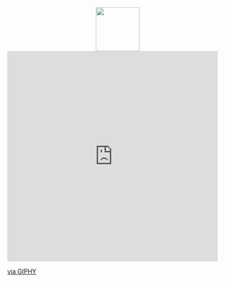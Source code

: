 <div id="header" align="center">
  <img src="[https://giphy.com/embed/nFLW7PNGgN3lI68rdv](https://media.giphy.com/media/nFLW7PNGgN3lI68rdv/giphy.gif)" width="100"/>
</div>

<iframe src="https://giphy.com/embed/nFLW7PNGgN3lI68rdv" width="480" height="480" frameBorder="0" class="giphy-embed" allowFullScreen></iframe><p><a href="https://giphy.com/gifs/PembeThePinkCat-cute-pembe-the-pink-cat-nFLW7PNGgN3lI68rdv">via GIPHY</a></p>
